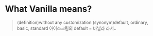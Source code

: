 # What Vanilla means?
> (definition)without any customization
> (synonym)default, ordinary, basic, standard
> 아이스크림의 default = 바닐라 라서..